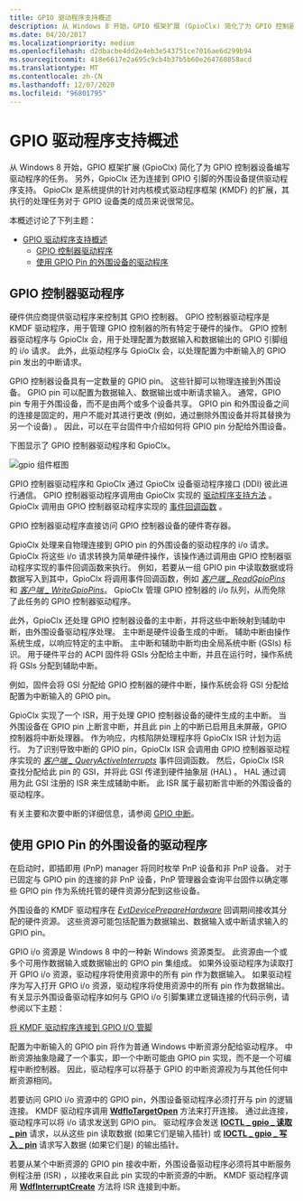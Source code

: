 ```yaml
---
title: GPIO 驱动程序支持概述
description: 从 Windows 8 开始，GPIO 框架扩展 (GpioClx) 简化了为 GPIO 控制器设备编写驱动程序的任务。
ms.date: 04/20/2017
ms.localizationpriority: medium
ms.openlocfilehash: d2dbacbe4dd2e4eb3e543751ce7016ae6d299b94
ms.sourcegitcommit: 418e6617e2a695c9cb4b37b5b60e264760858acd
ms.translationtype: MT
ms.contentlocale: zh-CN
ms.lasthandoff: 12/07/2020
ms.locfileid: "96801795"
---
```

# <a name="gpio-driver-support-overview"></a>GPIO 驱动程序支持概述


从 Windows 8 开始，GPIO 框架扩展 (GpioClx) 简化了为 GPIO 控制器设备编写驱动程序的任务。 另外，GpioClx 还为连接到 GPIO 引脚的外围设备提供驱动程序支持。 GpioClx 是系统提供的针对内核模式驱动程序框架 (KMDF) 的扩展，其执行的处理任务对于 GPIO 设备类的成员来说很常见。

本概述讨论了下列主题：

- [GPIO 驱动程序支持概述](#gpio-driver-support-overview)
    - [GPIO 控制器驱动程序](#gpio-controller-drivers)
    - [使用 GPIO Pin 的外围设备的驱动程序](#drivers-for-peripheral-devices-that-use-gpio-pins)

## <a name="gpio-controller-drivers"></a>GPIO 控制器驱动程序


硬件供应商提供驱动程序来控制其 GPIO 控制器。 GPIO 控制器驱动程序是 KMDF 驱动程序，用于管理 GPIO 控制器的所有特定于硬件的操作。 GPIO 控制器驱动程序与 GpioClx 会，用于处理配置为数据输入和数据输出的 GPIO 引脚组的 i/o 请求。 此外，此驱动程序与 GpioClx 会，以处理配置为中断输入的 GPIO pin 发出的中断请求。

GPIO 控制器设备具有一定数量的 GPIO pin。 这些针脚可以物理连接到外围设备。 GPIO pin 可以配置为数据输入、数据输出或中断请求输入。 通常，GPIO pin 专用于外围设备，而不是由两个或多个设备共享。 GPIO pin 和外围设备之间的连接是固定的，用户不能对其进行更改 (例如，通过删除外围设备并将其替换为另一个设备) 。 因此，可以在平台固件中介绍如何将 GPIO pin 分配给外围设备。




下图显示了 GPIO 控制器驱动程序和 GpioClx。

![gpio 组件框图](images/gpiomodules.png)

GPIO 控制器驱动程序和 GpioClx 通过 GpioClx 设备驱动程序接口 (DDI) 彼此进行通信。 GPIO 控制器驱动程序调用由 GpioClx 实现的 [驱动程序支持方法](/previous-versions/hh439460(v=vs.85)) 。 GpioClx 调用由 GPIO 控制器驱动程序实现的 [事件回调函数](/previous-versions/hh439464(v=vs.85)) 。

GPIO 控制器驱动程序直接访问 GPIO 控制器设备的硬件寄存器。

GpioClx 处理来自物理连接到 GPIO pin 的外围设备的驱动程序的 i/o 请求。 GpioClx 将这些 i/o 请求转换为简单硬件操作，该操作通过调用由 GPIO 控制器驱动程序实现的事件回调函数来执行。 例如，若要从一组 GPIO pin 中读取数据或将数据写入到其中，GpioClx 将调用事件回调函数，例如 [*客户端 \_ ReadGpioPins*](/windows-hardware/drivers/ddi/gpioclx/nc-gpioclx-gpio_client_read_pins) 和 [*客户端 \_ WriteGpioPins*](/windows-hardware/drivers/ddi/gpioclx/nc-gpioclx-gpio_client_write_pins)。 GpioClx 管理 GPIO 控制器的 i/o 队列，从而免除了此任务的 GPIO 控制器驱动程序。

此外，GpioClx 还处理 GPIO 控制器设备的主中断，并将这些中断映射到辅助中断，由外围设备驱动程序处理。 主中断是硬件设备生成的中断。 辅助中断由操作系统生成，以响应特定的主中断。 主中断和辅助中断均由全局系统中断 (GSIs) 标识。 用于硬件平台的 ACPI 固件将 GSIs 分配给主中断，并且在运行时，操作系统将 GSIs 分配到辅助中断。

例如，固件会将 GSI 分配给 GPIO 控制器的硬件中断，操作系统会将 GSI 分配给配置为中断输入的 GPIO pin。

GpioClx 实现了一个 ISR，用于处理 GPIO 控制器设备的硬件生成的主中断。 当外围设备在 GPIO pin 上断言中断，并且此 pin 上的中断已启用且未屏蔽，GPIO 控制器将中断处理器。 作为响应，内核陷阱处理程序将 GpioClx ISR 计划为运行。 为了识别导致中断的 GPIO pin，GpioClx ISR 会调用由 GPIO 控制器驱动程序实现的 [*客户端 \_ QueryActiveInterrupts*](/windows-hardware/drivers/ddi/gpioclx/nc-gpioclx-gpio_client_query_active_interrupts) 事件回调函数。 然后，GpioClx ISR 查找分配给此 pin 的 GSI，并将此 GSI 传递到硬件抽象层 (HAL) 。 HAL 通过调用为此 GSI 注册的 ISR 来生成辅助中断。 此 ISR 属于最初断言中断的外围设备的驱动程序。

有关主要和次要中断的详细信息，请参阅 [GPIO 中断](./gpio-interrupts.md)。

## <a name="drivers-for-peripheral-devices-that-use-gpio-pins"></a>使用 GPIO Pin 的外围设备的驱动程序


在启动时，即插即用 (PnP) manager 将同时枚举 PnP 设备和非 PnP 设备。 对于已固定与 GPIO pin 的连接的非 PnP 设备，PnP 管理器会查询平台固件以确定哪些 GPIO pin 作为系统托管的硬件资源分配到这些设备。

外围设备的 KMDF 驱动程序在 [*EvtDevicePrepareHardware*](/windows-hardware/drivers/ddi/wdfdevice/nc-wdfdevice-evt_wdf_device_prepare_hardware) 回调期间接收其分配的硬件资源。 这些资源可能包括配置为数据输出、数据输入或中断请求输入的 GPIO pin。

GPIO i/o 资源是 Windows 8 中的一种新 Windows 资源类型。 此资源由一个或多个可用作数据输入或数据输出的 GPIO pin 集组成。 如果外设驱动程序为读取打开 GPIO i/o 资源，驱动程序将使用资源中的所有 pin 作为数据输入。 如果驱动程序为写入打开 GPIO i/o 资源，驱动程序将使用资源中的所有 pin 作为数据输出。 有关显示外围设备驱动程序如何与 GPIO i/o 引脚集建立逻辑连接的代码示例，请参阅以下主题：

[将 KMDF 驱动程序连接到 GPIO I/O 管脚](./connecting-a-kmdf-driver-to-gpio-i-o-pins.md)

配置为中断输入的 GPIO pin 将作为普通 Windows 中断资源分配给驱动程序。 中断资源抽象隐藏了一个事实，即一个中断可能由 GPIO pin 实现，而不是一个可编程中断控制器。 因此，驱动程序可以将基于 GPIO 的中断资源视为与其他任何中断资源相同。

若要访问 GPIO i/o 资源中的 GPIO pin，外围设备驱动程序必须打开与 pin 的逻辑连接。 KMDF 驱动程序调用 [**WdfIoTargetOpen**](/windows-hardware/drivers/ddi/wdfiotarget/nf-wdfiotarget-wdfiotargetopen) 方法来打开连接。 通过此连接，驱动程序可以将 i/o 请求发送到 GPIO pin。 驱动程序会发送 [**IOCTL \_ gpio \_ 读取 \_ pin**](/windows-hardware/drivers/ddi/gpio/ni-gpio-ioctl_gpio_read_pins) 请求，以从这些 pin 读取数据 (如果它们是输入插针) 或 [**IOCTL \_ gpio \_ 写入 \_ pin**](/windows-hardware/drivers/ddi/gpio/ni-gpio-ioctl_gpio_write_pins) 请求写入数据 (如果它们是) 的输出插针。

若要从某个中断资源的 GPIO pin 接收中断，外围设备驱动程序必须将其中断服务例程注册 (ISR) ，以接收来自此 pin 实现的中断资源的中断。 KMDF 驱动程序调用 [**WdfInterruptCreate**](/windows-hardware/drivers/ddi/wdfinterrupt/nf-wdfinterrupt-wdfinterruptcreate) 方法将 ISR 连接到中断。 

 

